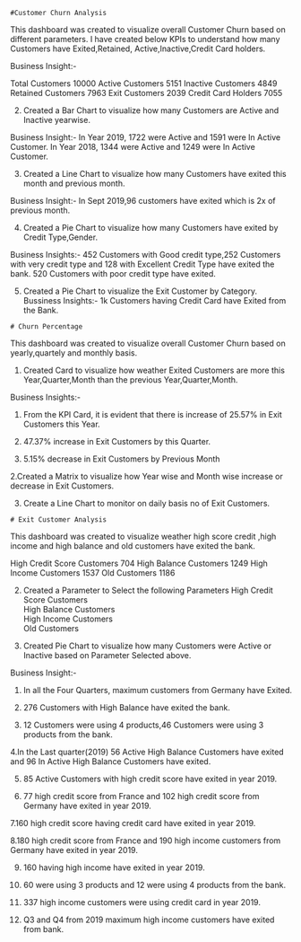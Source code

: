 ```#Customer Churn Analysis```

This dashboard was created to visualize overall Customer Churn based on different parameters.
I have created below KPIs to understand how many Customers have Exited,Retained, Active,Inactive,Credit Card holders.

Business Insight:-

Total Customers       10000
Active Customers      5151
Inactive Customers    4849
Retained Customers    7963
Exit Customers        2039
Credit Card Holders   7055

2. Created a Bar Chart to visualize how many Customers are Active and Inactive yearwise.

Business Insight:-
In Year 2019, 1722 were Active and 1591 were In Active Customer.
In Year 2018, 1344 were Active and 1249 were In Active Customer.

3. Created a Line Chart to visualize how many Customers have exited this month and previous month.

Business Insight:-
In Sept 2019,96 customers have exited which is 2x of previous month.


4. Created a Pie Chart to visualize how many Customers have exited by Credit Type,Gender.

Business Insights:-
452 Customers with Good credit type,252 Customers with very credit type and 128 with Excellent Credit Type have exited the bank.
520 Customers with poor credit type have exited.

5. Created a Pie Chart to visualize the Exit Customer by Category.
Bussiness Insights:-
1k Customers having Credit Card have Exited from the Bank.


```# Churn Percentage```

This dashboard was created to visualize overall Customer Churn based on yearly,quartely and monthly basis.


1. Created Card to visualize how weather Exited Customers are more this Year,Quarter,Month than the previous Year,Quarter,Month.

Business Insights:-
1. From the KPI Card, it is evident that there is increase of 25.57% in Exit Customers this Year.

2. 47.37% increase in Exit Customers by this Quarter.

3. 5.15% decrease in Exit Customers by Previous Month


2.Created a Matrix to visualize how Year wise and Month wise increase or decrease in Exit Customers.

3. Create a Line Chart to  monitor on daily basis no of Exit Customers.


```# Exit Customer Analysis```

This dashboard was created to visualize weather high score credit ,high income and high  balance and old customers have exited the bank.

High Credit Score Customers     704
High Balance Customers          1249
High Income Customers           1537
Old Customers                   1186

2. Created a Parameter to Select the following Parameters
High Credit Score Customers     
High Balance Customers         
High Income Customers           
Old Customers

2. Created Pie Chart to visualize how many Customers were Active or Inactive based on Parameter Selected above.

Business Insight:-

1. In all the Four Quarters, maximum customers from Germany have Exited.

2. 276 Customers with High Balance have exited the bank.

3. 12 Customers were using 4 products,46 Customers were using 3 products from the bank.

4.In the Last quarter(2019) 56 Active High Balance Customers have exited and 96 In Active High Balance Customers have exited.

5. 85 Active Customers with high credit score have exited in year 2019.

6. 77 high credit score from France and 102 high credit score from Germany have exited in year 2019.

7.160 high credit score having credit card have exited  in year 2019.

8.180 high credit score from France and 190 high income customers from Germany have exited  in year 2019.

9. 160 having high income have exited  in year 2019.

10. 60 were using 3 products and 12 were using 4 products from the bank.

11. 337 high income customers were using credit card in year 2019.

12. Q3 and Q4 from 2019 maximum high income customers have exited from bank.













